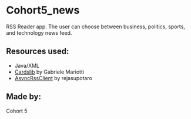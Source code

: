 # Cohort5_news
RSS Reader app. The user can choose between business, politics, sports, and technology news feed.

## Resources used:
- Java/XML
- [Cardslib](https://github.com/gabrielemariotti/cardslib) by Gabriele Mariotti
- [AsyncRssClient](https://github.com/rejasupotaro/AsyncRssClient) by rejasupotaro

## Made by:
Cohort 5
